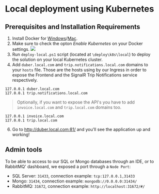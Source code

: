 # Local deployment using Kubernetes

## Prerequisites and Installation Requirements

1. Install Docker for [Windows](https://docs.docker.com/docker-for-windows/install/)/[Mac](https://docs.docker.com/docker-for-mac/install/).
2. Make sure to check the opton *Enable Kubernetes* on your Docker settings.
![](https://github.com/vany0114/vany0114.github.io/blob/master/images/docker-desktop-k8s.png)
3. Run `deploy-local.ps1` script (located at `\deploy\k8s\local`) to deploy the solution on your local Kubernetes cluster.
4. Add `duber.local.com` and `trip.notifications.local.com` domains to your `hosts` file. Those are the hosts using by our Ingress in order to expose the Frontend and the SignalR Trip Notifications service respectively.
```
127.0.0.1 duber.local.com
127.0.0.1 trip.notifications.local.com
```
> Optionally, if you want to expose the API's you have to add `invoice.local.com` and `trip.local.com` domains too.
```
127.0.0.1 invoice.local.com
127.0.0.1 trip.local.com
```
6. Go to http://duber.local.com:81/ and you'll see the application up and working!

## Admin tools
To be able to access to our SQL or Mongo databases through an IDE, or to RabbitMQ' dashboard, we exposed a port through a `Node Port`:
* SQL Server: `31433`, connection example: `tcp:127.0.0.1,31433`
* Mongo: `31434`, connection example: `mongodb://0.0.0.0:31434/`
* RabbitMQ: `31672`, connection example: `http://localhost:31672/#/`